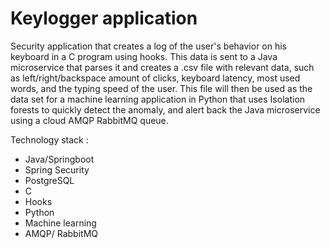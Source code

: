 # Keylogger application
Security application that creates a log of the user's behavior on his keyboard in a C program using hooks. This data is sent to a Java microservice that parses it and creates a .csv file with relevant data, such as left/right/backspace amount of clicks, keyboard latency, most used words, and the typing speed of the user. This file will then be used as the data set for a machine learning application in Python that uses Isolation forests to quickly detect the anomaly, and alert back the Java microservice using a cloud AMQP RabbitMQ queue.

Technology stack :
- Java/Springboot
- Spring Security
- PostgreSQL
- C
- Hooks
- Python
- Machine learning
- AMQP/ RabbitMQ
